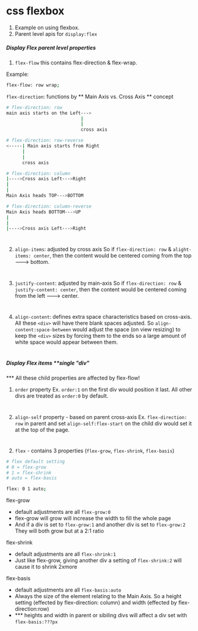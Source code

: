 # css flexbox

1. Example on using flexbox.
2. Parent level apis for `display:flex`

##### Display Flex parent level properties

1. `flex-flow`
this contains flex-direction & flex-wrap.

Example:
```bash
flex-flow: row wrap;
```
`flex-direction`: functions by ** Main Axis vs. Cross Axis ** concept
```bash
# flex-direction: row
main axis starts on the Left--->
                            |
                            |
                            cross axis
```

```bash
# flex-direction: row-reverse
<-----| Main axis starts from Right
      |
      |
      cross axis
```

```bash
# flex-direction: column
|---->Cross axis Left--->Right
|                          
|                            
Main Axis heads TOP--->BOTTOM
```

```bash
# flex-direction: column-reverse
Main Axis heads BOTTOM--->UP
|
|                          
|---->Cross axis Left--->Right       
```
#


2. `align-items`: adjusted by cross axis So if `flex-direction: row` & `alight-items: center`, then the content would be centered coming from the top ---> bottom.

#

3. `justify-content`: adjusted by main-axis
So if `flex-direction: row` & `justify-content: center`, then the content would be centered coming from the left ---> center.

#

4. `align-content`: defines extra space characteristics based on cross-axis.
All these `<div>` will have there blank spaces adjusted. So `align-content:space-between` would adjust the space (on view resizing) to keep the `<div>` sizes by forcing them to the ends so a large amount of white space would appear between them.

#

##### Display Flex items **single "div"

*** All these child properties are affected by flex-flow!

1. `order` property
Ex. `order:1` on the first div would position it last. All other divs are treated as `order:0` by default.

#

2. `align-self` property - based on parent cross-axis
Ex. `flex-direction: row` in parent and set `align-self:flex-start` on the child div would set it at the top of the page.

#

2. `flex` - contains 3 properties (`flex-grow`, `flex-shrink`, `flex-basis`)
```bash
# flex default setting
# 0 = flex-grow
# 1 = flex-shrink
# auto = flex-basis

flex: 0 1 auto;
```
flex-grow
- default adjustments are all `flex-grow:0`
- flex-grow will grow will increase the width to fill the whole page
- And if a div is set to `flex-grow:1` and another div is set to `flex-grow:2` They will both grow but at a 2:1 ratio

flex-shrink
- default adjustments are all `flex-shrink:1`
- Just like flex-grow, giving another div a setting of `flex-shrink:2` will cause it to shrink 2xmore

flex-basis
- default adjustments are all `flex-basis:auto`
- Always the size of the element relating to the Main Axis. So a height setting (effected by flex-direction: column) and width (effected by flex-direction:row)
- *** heights and width in parent or sibiling divs will affect a div set with `flex-basis:???px`